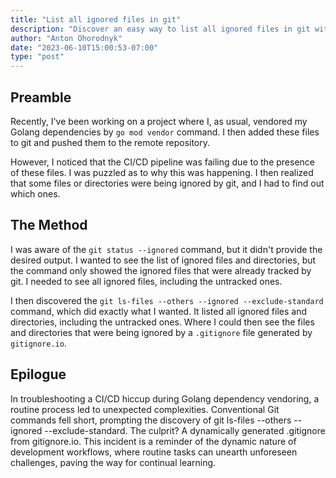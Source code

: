 ```yaml
---
title: "List all ignored files in git"
description: "Discover an easy way to list all ignored files in git with one simple command."
author: "Anton Ohorodnyk"
date: "2023-06-10T15:00:53-07:00"
type: "post"
---
```

## Preamble

Recently, I've been working on a project where I, as usual, vendored my Golang dependencies by `go mod vendor` command. I then added these files to git and pushed them to the remote repository.

However, I noticed that the CI/CD pipeline was failing due to the presence of these files. I was puzzled as to why this was happening. I then realized that some files or directories were being ignored by git, and I had to find out which ones.

## The Method

I was aware of the `git status --ignored` command, but it didn't provide the desired output. I wanted to see the list of ignored files and directories, but the command only showed the ignored files that were already tracked by git. I needed to see all ignored files, including the untracked ones.

I then discovered the `git ls-files --others --ignored --exclude-standard` command, which did exactly what I wanted. It listed all ignored files and directories, including the untracked ones. Where I could then see the files and directories that were being ignored by a `.gitignore` file generated by `gitignore.io`.

## Epilogue

In troubleshooting a CI/CD hiccup during Golang dependency vendoring, a routine process led to unexpected complexities. Conventional Git commands fell short, prompting the discovery of git ls-files --others --ignored --exclude-standard. The culprit? A dynamically generated .gitignore from gitignore.io. This incident is a reminder of the dynamic nature of development workflows, where routine tasks can unearth unforeseen challenges, paving the way for continual learning.
